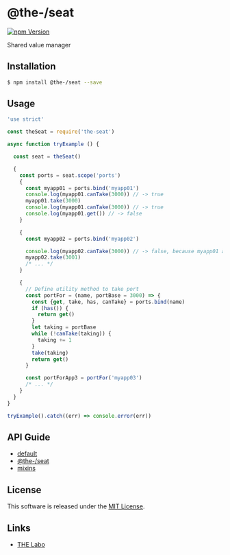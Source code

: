 @the-/seat
==========

<!---
This file is generated by the-tmpl. Do not update manually.
--->

<!-- Badge Start -->
<a name="badges"></a>

[![npm Version][bd_npm_shield_url]][bd_npm_url]

[bd_repo_url]: https://github.com/the-labo/the-seat
[bd_travis_url]: http://travis-ci.org/the-labo/the-seat
[bd_travis_shield_url]: http://img.shields.io/travis/the-labo/the-seat.svg?style=flat
[bd_travis_com_url]: http://travis-ci.com/the-labo/the-seat
[bd_travis_com_shield_url]: https://api.travis-ci.com/the-labo/the-seat.svg?token=
[bd_license_url]: https://github.com/the-labo/the-seat/blob/master/LICENSE
[bd_npm_url]: http://www.npmjs.org/package/@the-/seat
[bd_npm_shield_url]: http://img.shields.io/npm/v/@the-/seat.svg?style=flat
[bd_standard_url]: http://standardjs.com/
[bd_standard_shield_url]: https://img.shields.io/badge/code%20style-standard-brightgreen.svg

<!-- Badge End -->


<!-- Description Start -->
<a name="description"></a>

Shared value manager

<!-- Description End -->


<!-- Overview Start -->
<a name="overview"></a>



<!-- Overview End -->


<!-- Sections Start -->
<a name="sections"></a>

<!-- Section from "doc/readme/01.Installation.md.hbs" Start -->

<a name="section-doc-readme-01-installation-md"></a>

Installation
-----

```bash
$ npm install @the-/seat --save
```


<!-- Section from "doc/readme/01.Installation.md.hbs" End -->

<!-- Section from "doc/readme/02.Usage.md.hbs" Start -->

<a name="section-doc-readme-02-usage-md"></a>

Usage
---------

```javascript
'use strict'

const theSeat = require('the-seat')

async function tryExample () {

  const seat = theSeat()

  {
    const ports = seat.scope('ports')
    {
      const myapp01 = ports.bind('myapp01')
      console.log(myapp01.canTake(3000)) // -> true
      myapp01.take(3000)
      console.log(myapp01.canTake(3000)) // -> true
      console.log(myapp01.get()) // -> false
    }

    {
      const myapp02 = ports.bind('myapp02')

      console.log(myapp02.canTake(3000)) // -> false, because myapp01 already took it.
      myapp02.take(3001)
      /* ... */
    }

    {
      // Define utility method to take port
      const portFor = (name, portBase = 3000) => {
        const {get, take, has, canTake} = ports.bind(name)
        if (has()) {
          return get()
        }
        let taking = portBase
        while (!canTake(taking)) {
          taking += 1
        }
        take(taking)
        return get()
      }

      const portForApp3 = portFor('myapp03')
      /* ... */
    }
  }
}

tryExample().catch((err) => console.error(err))

```


<!-- Section from "doc/readme/02.Usage.md.hbs" End -->

<!-- Section from "doc/readme/03.API.md.hbs" Start -->

<a name="section-doc-readme-03-api-md"></a>

## API Guide

- [default](./doc/api/api.md#module_default)
- [@the-/seat](./doc/api/api.md#module_@the-/seat)
- [mixins](./doc/api/api.md#module_mixins)


<!-- Section from "doc/readme/03.API.md.hbs" End -->


<!-- Sections Start -->


<!-- LICENSE Start -->
<a name="license"></a>

License
-------
This software is released under the [MIT License](https://github.com/the-labo/the-seat/blob/master/LICENSE).

<!-- LICENSE End -->


<!-- Links Start -->
<a name="links"></a>

Links
------

+ [THE Labo][the_labo_url]

[the_labo_url]: https://github.com/the-labo

<!-- Links End -->
